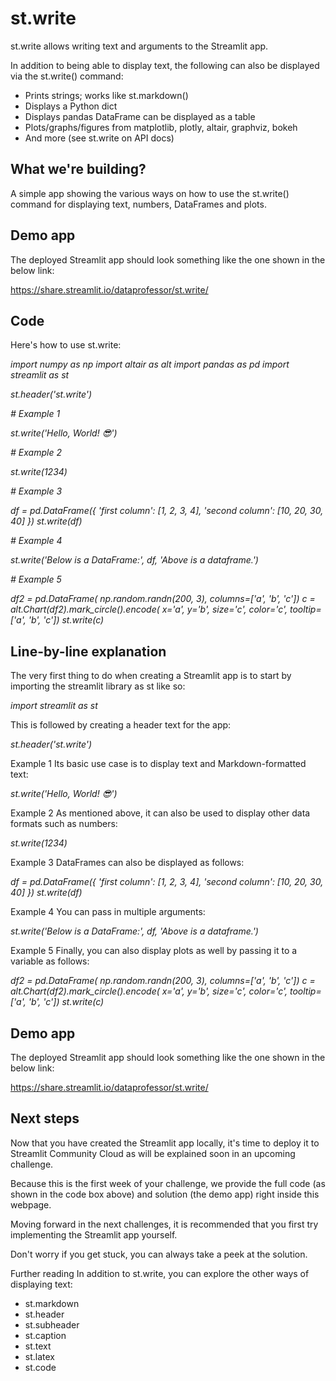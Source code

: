 # st.write

st.write allows writing text and arguments to the Streamlit app.

In addition to being able to display text, the following can also be displayed via the st.write() command:

 - Prints strings; works like st.markdown()
 - Displays a Python dict
 - Displays pandas DataFrame can be displayed as a table
 - Plots/graphs/figures from matplotlib, plotly, altair, graphviz, bokeh
 - And more (see st.write on API docs)

## What we're building?

A simple app showing the various ways on how to use the st.write() command for displaying text, numbers, DataFrames and plots.

## Demo app

The deployed Streamlit app should look something like the one shown in the below link:

https://share.streamlit.io/dataprofessor/st.write/

## Code

Here's how to use st.write:

*import numpy as np*
*import altair as alt*
*import pandas as pd*
*import streamlit as st*

*st.header('st.write')*

*# Example 1*

*st.write('Hello, *World!* :sunglasses:')*

*# Example 2*

*st.write(1234)*

*# Example 3*

*df = pd.DataFrame({*
     *'first column': [1, 2, 3, 4],*
     *'second column': [10, 20, 30, 40]*
     *})*
*st.write(df)*

*# Example 4*

*st.write('Below is a DataFrame:', df, 'Above is a dataframe.')*

*# Example 5*

*df2 = pd.DataFrame(*
     *np.random.randn(200, 3),*
     *columns=['a', 'b', 'c'])*
*c = alt.Chart(df2).mark_circle().encode(*
     *x='a', y='b', size='c', color='c', tooltip=['a', 'b', 'c'])*
*st.write(c)*

## Line-by-line explanation

The very first thing to do when creating a Streamlit app is to start by importing the streamlit library as st like so:

*import streamlit as st*

This is followed by creating a header text for the app:

*st.header('st.write')*

Example 1 Its basic use case is to display text and Markdown-formatted text:

*st.write('Hello, *World!* :sunglasses:')*

Example 2 As mentioned above, it can also be used to display other data formats such as numbers:

*st.write(1234)*

Example 3 DataFrames can also be displayed as follows:

*df = pd.DataFrame({*
     *'first column': [1, 2, 3, 4],*
     *'second column': [10, 20, 30, 40]*
     *})*
*st.write(df)*

Example 4 You can pass in multiple arguments:

*st.write('Below is a DataFrame:', df, 'Above is a dataframe.')*

Example 5 Finally, you can also display plots as well by passing it to a variable as follows:

*df2 = pd.DataFrame(*
     *np.random.randn(200, 3),*
     *columns=['a', 'b', 'c'])*
*c = alt.Chart(df2).mark_circle().encode(*
     *x='a', y='b', size='c', color='c', tooltip=['a', 'b', 'c'])*
*st.write(c)*

## Demo app

The deployed Streamlit app should look something like the one shown in the below link:

https://share.streamlit.io/dataprofessor/st.write/

## Next steps

Now that you have created the Streamlit app locally, it's time to deploy it to Streamlit Community Cloud as will be explained soon in an upcoming challenge.

Because this is the first week of your challenge, we provide the full code (as shown in the code box above) and solution (the demo app) right inside this webpage.

Moving forward in the next challenges, it is recommended that you first try implementing the Streamlit app yourself.

Don't worry if you get stuck, you can always take a peek at the solution.

Further reading
In addition to st.write, you can explore the other ways of displaying text:

 * st.markdown
 * st.header
 * st.subheader
 * st.caption
 * st.text
 * st.latex
 * st.code